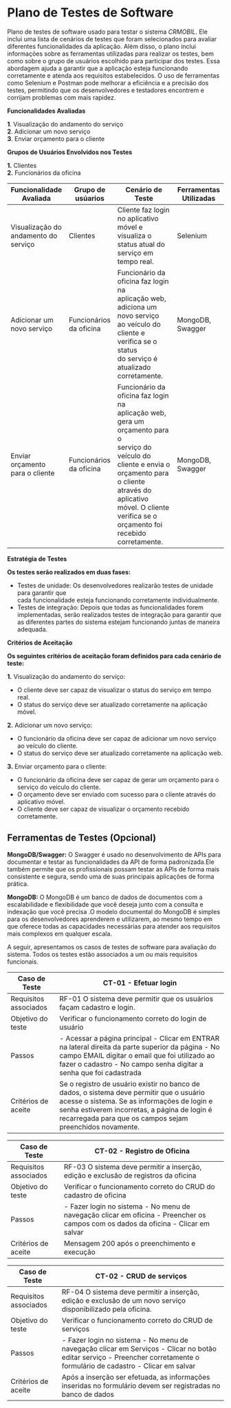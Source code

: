 # Plano de Testes de Software

Plano de testes de software usado para testar o sistema _CRMOBIL_. Ele inclui uma lista de cenários de testes que foram selecionados para avaliar diferentes funcionalidades da aplicação. Além disso, o plano inclui informações sobre as ferramentas utilizadas para realizar os testes, bem como sobre o grupo de usuários escolhido para participar dos testes. Essa abordagem ajuda a garantir que a aplicação esteja funcionando corretamente e atenda aos requisitos estabelecidos. O uso de ferramentas como Selenium e Postman pode melhorar a eficiência e a precisão dos testes, permitindo que os desenvolvedores e testadores encontrem e corrijam problemas com mais rapidez.



**Funcionalidades Avaliadas**

**1**. Visualização do andamento do serviço<br>
**2**. Adicionar um novo serviço<br>
**3**. Enviar orçamento para o cliente<br>

**Grupos de Usuários Envolvidos nos Testes**

**1.** Clientes<br>
**2.** Funcionários da oficina




| Funcionalidade<br>Avaliada                 | Grupo de<br>usúarios       | Cenário de Teste                                             | Ferramentas Utilizadas |
| ------------------------------------------ | -------------------------- | ------------------------------------------------------------ | ---------------------- |
| Visualização do<br>andamento do<br>serviço | Clientes                   | Cliente faz login no aplicativo móvel e<br>visualiza o status atual do serviço em<br>tempo real. | Selenium               |
| Adicionar um<br>novo serviço               | Funcionários<br>da oficina | Funcionário da oficina faz login na<br>aplicação web, adiciona um novo serviço<br>ao veículo do cliente e verifica se o status<br>do serviço é atualizado corretamente. | MongoDB,<br>Swagger   |
| Enviar orçamento<br>para o cliente         | Funcionários<br>da oficina | Funcionário da oficina faz login na<br>aplicação web, gera um orçamento para o<br>serviço do veículo do cliente e envia o<br>orçamento para o cliente através do aplicativo móvel. O cliente verifica se o orçamento foi recebido corretamente. | MongoDB,<br>Swagger |

**Estratégia de Testes**

**Os testes serão realizados em duas fases:**

 - Testes de unidade: Os desenvolvedores realizarão testes de unidade para garantir que<br>cada funcionalidade esteja funcionando corretamente individualmente.
 - Testes de integração: Depois que todas as funcionalidades forem implementadas, serão realizados testes de integração para garantir que as diferentes partes do sistema estejam funcionando juntas de maneira adequada.

 **Critérios de Aceitação**<br>

 **Os seguintes critérios de aceitação foram definidos para cada cenário de teste:**<br>

 **1.** Visualização do andamento do serviço:

- O cliente deve ser capaz de visualizar o status do serviço em tempo real.
- O status do serviço deve ser atualizado corretamente na aplicação móvel.

**2.** Adicionar um novo serviço:

- O funcionário da oficina deve ser capaz de adicionar um novo serviço ao veículo do cliente.
- O status do serviço deve ser atualizado corretamente na aplicação web.

**3.** Enviar orçamento para o cliente:

- O funcionário da oficina deve ser capaz de gerar um orçamento para o serviço do veículo do cliente.
- O orçamento deve ser enviado com sucesso para o cliente através do aplicativo móvel.
- O cliente deve ser capaz de visualizar o orçamento recebido corretamente.


## Ferramentas de Testes (Opcional)

**MongoDB/Swagger:** O Swagger é usado no desenvolvimento de APIs para documentar e testar as funcionalidades da API de forma padronizada.Ele também permite que os profissionais possam testar as APIs de forma mais consistente e segura, sendo uma de suas principais aplicações de forma prática.

**MongoDB:** O MongoDB é um banco de dados de documentos com a escalabilidade e flexibilidade que você deseja junto com a consulta e indexação que você precisa .O modelo documental do MongoDB é simples para os desenvolvedores aprenderem e utilizarem, ao mesmo tempo em que oferece todas as capacidades necessárias para atender aos requisitos mais complexos em qualquer escala.


A seguir, apresentamos os casos de testes de software para avaliação do sistema. Todos os testes estão associados a um ou mais requisitos funcionais. 



| Caso de Teste         | CT-01 - Efetuar login                                        |
| --------------------- | ------------------------------------------------------------ |
| Requisitos associados | RF-01 O sistema deve permitir que os usuários façam cadastro e login. |
| Objetivo do teste     | Verificar o funcionamento correto do login de usuário        |
| Passos                | - Acessar a página principal                                                                                                              - Clicar em ENTRAR na lateral direita da parte superior da página                                                    - No campo EMAIL digitar o email que foi utilizado ao fazer o cadastro                                                                      - No campo senha digitar a senha que foi cadastrada |
| Critérios de aceite   | Se o registro de usuário existir no banco de dados, o sistema deve permitir que o usuário acesse o sistema. Se as informações de login e senha estiverem incorretas, a página de login é recarregada para que os campos sejam preenchidos novamente. |



| Caso de Teste         | CT-02 - Registro de Oficina                                  |
| --------------------- | ------------------------------------------------------------ |
| Requisitos associados | RF-03 O sistema deve permitir a inserção, edição e exclusão de registros da oficina |
| Objetivo do teste     | Verificar o funcionamento correto do CRUD do cadastro de oficina |
| Passos                | - Fazer login no sistema                                                                                                                             - No menu de navegação clicar em oficina                                                                                          - Preencher os campos com os dados da oficina                                                                          - Clicar em salvar |
| Critérios de aceite   | Mensagem 200 após o preenchimento e execução                 |



| Caso de Teste         | CT-02 - CRUD de serviços                                     |
| --------------------- | ------------------------------------------------------------ |
| Requisitos associados | RF-04 O sistema deve permitir a inserção, edição e exclusão de um novo serviço disponibilizado pela oficina. |
| Objetivo do teste     | Verificar o funcionamento correto do CRUD de serviços        |
| Passos                | - Fazer login no sistema                                                                                                                      - No menu de navegação clicar em Serviços                                                                                 - Clicar no botão editar serviço                                                                                                            - Preencher corretamente o formulário de cadastro                                                                  - Clicar em salvar |
| Critérios de aceite   | Após a inserção ser efetuada, as informações inseridas no formulário devem ser registradas no banco de dados |







<!--Comente sobre as ferramentas de testes utilizadas.

> **Links Úteis**:
> - [IBM - Criação e Geração de Planos de Teste](https://www.ibm.com/developerworks/br/local/rational/criacao_geracao_planos_testes_software/index.html)
> - [Práticas e Técnicas de Testes Ágeis](http://assiste.serpro.gov.br/serproagil/Apresenta/slides.pdf)
> -  [Teste de Software: Conceitos e tipos de testes](https://blog.onedaytesting.com.br/teste-de-software/)
> - [Criação e Geração de Planos de Teste de Software](https://www.ibm.com/developerworks/br/local/rational/criacao_geracao_planos_testes_software/index.html)
> - [Ferramentas de Test para Java Script](https://geekflare.com/javascript-unit-testing/)
> - [UX Tools](https://uxdesign.cc/ux-user-research-and-user-testing-tools-2d339d379dc7)--

